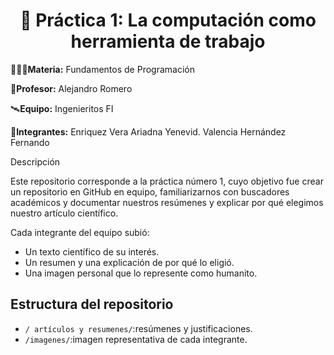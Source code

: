 <h1 align="center"> 🚀 Práctica 1: La computación como herramienta de trabajo </h1>

👩🏻‍💻**Materia:** Fundamentos de Programación

👾**Profesor:** Alejandro Romero 

🛰️**Equipo:** Ingenieritos FI

🛫**Integrantes:** Enriquez Vera Ariadna Yenevid. Valencia Hernández Fernando

Descripción

Este repositorio corresponde a la práctica número 1,  cuyo objetivo fue crear un repositorio en GitHub en equipo, familiarizarnos con buscadores académicos y documentar nuestros resúmenes y explicar por qué elegimos nuestro artículo científico. 

Cada integrante del equipo subió:

- Un texto científico de su interés.
- Un resumen y una explicación de por qué lo eligió.
- Una imagen personal que lo represente como humanito.

## Estructura del repositorio

- `/ artículos y resumenes/`:resúmenes y justificaciones.
- `/imagenes/`:imagen representativa de cada integrante.
